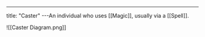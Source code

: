 ---
title: "Caster"
---An individual who uses [[Magic]], usually via a [[Spell]].

![[Caster Diagram.png]]